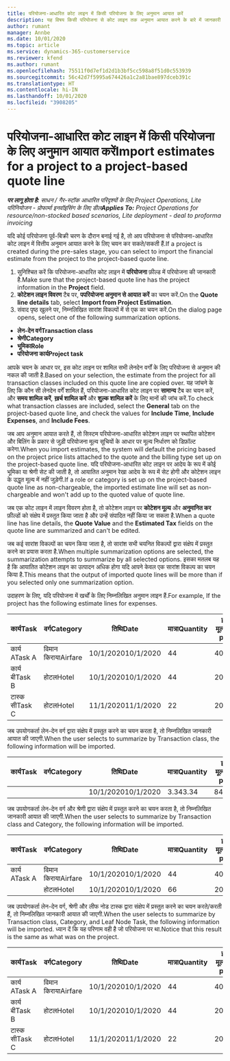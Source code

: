 ```yaml
---
title: परियोजना-आधारित कोट लाइन में किसी परियोजना के लिए अनुमान आयात करें
description: यह विषय किसी परियोजना से कोट लाइन तक अनुमान आयात करने के बारे में जानकारी प्रदान करता है.
author: rumant
manager: Annbe
ms.date: 10/01/2020
ms.topic: article
ms.service: dynamics-365-customerservice
ms.reviewer: kfend
ms.author: rumant
ms.openlocfilehash: 75511f0d7ef1d2d1b3bf5cc598a8f51d0c553939
ms.sourcegitcommit: 56c42d7f5995a674426a1c2a81bae897dceb391c
ms.translationtype: HT
ms.contentlocale: hi-IN
ms.lasthandoff: 10/01/2020
ms.locfileid: "3908205"
---
```

# <a name="import-estimates-for-a-project-to-a-project-based-quote-line"></a><span data-ttu-id="81cc9-103">परियोजना-आधारित कोट लाइन में किसी परियोजना के लिए अनुमान आयात करें</span><span class="sxs-lookup"><span data-stu-id="81cc9-103">Import estimates for a project to a project-based quote line</span></span>

<span data-ttu-id="81cc9-104">_**पर लागू होता है:** साधन / गैर-स्टॉक आधारित परिदृश्यों के लिए Project Operations, Lite परिनियोजन - प्रोफार्मा इनवॉइसिंग के लिए डील_</span><span class="sxs-lookup"><span data-stu-id="81cc9-104">_**Applies To:** Project Operations for resource/non-stocked based scenarios, Lite deployment - deal to proforma invoicing_</span></span>


<span data-ttu-id="81cc9-105">यदि कोई परियोजना पूर्व-बिक्री चरण के दौरान बनाई गई है, तो आप परियोजना से परियोजना-आधारित कोट लाइन में वित्तीय अनुमान आयात करने के लिए चयन कर सकते/सकती हैं.</span><span class="sxs-lookup"><span data-stu-id="81cc9-105">If a project is created during the pre-sales stage, you can select to import the financial estimate from the project to the project-based quote line.</span></span>

1. <span data-ttu-id="81cc9-106">सुनिश्चित करें कि परियोजना-आधारित कोट लाइन में **परियोजना** फ़ील्ड में परियोजना की जानकारी है.</span><span class="sxs-lookup"><span data-stu-id="81cc9-106">Make sure that the project-based quote line has the project information in the **Project** field.</span></span>
2. <span data-ttu-id="81cc9-107">**कोटेशन लाइन विवरण** टैब पर, **पपरियोजना अनुमान से आयात करें** का चयन करें.</span><span class="sxs-lookup"><span data-stu-id="81cc9-107">On the **Quote line details** tab, select **Import from Project Estimation**.</span></span>
3. <span data-ttu-id="81cc9-108">संवाद पृष्ठ खुलने पर, निम्नलिखित सारांश विकल्पों में से एक का चयन करें.</span><span class="sxs-lookup"><span data-stu-id="81cc9-108">On the dialog page opens, select one of the following summarization options.</span></span>

  - <span data-ttu-id="81cc9-109">**लेन-देन वर्ग**</span><span class="sxs-lookup"><span data-stu-id="81cc9-109">**Transaction class**</span></span>
  - <span data-ttu-id="81cc9-110">**श्रेणी**</span><span class="sxs-lookup"><span data-stu-id="81cc9-110">**Category**</span></span>
  - <span data-ttu-id="81cc9-111">**भूमिका**</span><span class="sxs-lookup"><span data-stu-id="81cc9-111">**Role**</span></span> 
  - <span data-ttu-id="81cc9-112">**परियोजना कार्य**</span><span class="sxs-lookup"><span data-stu-id="81cc9-112">**Project task**</span></span>

<span data-ttu-id="81cc9-113">आपके चयन के आधार पर, इस कोट लाइन पर शामिल सभी लेनदेन वर्गों के लिए परियोजना से अनुमान की नकल की जाती है.</span><span class="sxs-lookup"><span data-stu-id="81cc9-113">Based on your selection, the estimate from the project for all transaction classes included on this quote line are copied over.</span></span> <span data-ttu-id="81cc9-114">यह जांचने के लिए कि कौन सी लेनदेन वर्गें शामिल हैं, परियोजना-आधारित कोट लाइन पर **सामान्य** टैब का चयन करें, और **समय शामिल करें**, **ख़र्च शामिल करें** और **शुल्क शामिल करें** के लिए मानों की जांच करें.</span><span class="sxs-lookup"><span data-stu-id="81cc9-114">To check what transaction classes are included, select the **General** tab on the project-based quote line, and check the values for **Include Time**, **Include Expenses**, and **Include Fees**.</span></span>

<span data-ttu-id="81cc9-115">जब आप अनुमान आयात करते हैं, तो सिस्टम परियोजना-आधारित कोटेशन लाइन पर स्थापित कोटेशन और बिलिंग के प्रकार से जुड़ी परियोजना मूल्य सूचियों के आधार पर मूल्य निर्धारण को डिफ़ॉल्ट करेगा.</span><span class="sxs-lookup"><span data-stu-id="81cc9-115">When you import estimates, the system will default the pricing based on the project price lists attached to the quote and the billing type set up on the project-based quote line.</span></span> <span data-ttu-id="81cc9-116">यदि परियोजना-आधारित कोट लाइन पर आदेय के रूप में कोई भूमिका या श्रेणी सेट की जाती है, तो आयातित अनुमान रेखा आदेय के रूप में सेट होगी और कोटेशन लाइन के उद्धृत मूल्य में नहीं जुड़ेगी.</span><span class="sxs-lookup"><span data-stu-id="81cc9-116">If a role or category is set up on the project-based quote line as non-chargeable, the imported estimate line will set as non-chargeable and won't add up to the quoted value of quote line.</span></span>

<span data-ttu-id="81cc9-117">जब एक कोट लाइन में लाइन विवरण होता है, तो कोटेशन लाइन पर **कोटेशन मूल्य** और **अनुमानित कर** फ़ील्डों को संक्षेप में प्रस्तुत किया जाता है और उन्हें संपादित नहीं किया जा सकता है.</span><span class="sxs-lookup"><span data-stu-id="81cc9-117">When a quote line has line details, the **Quote Value** and the **Estimated Tax** fields on the quote line are summarized and can't be edited.</span></span>

<span data-ttu-id="81cc9-118">जब कई सारांश विकल्पों का चयन किया जाता है, तो सारांश सभी चयनित विकल्पों द्वारा संक्षेप में प्रस्तुत करने का प्रयास करता है.</span><span class="sxs-lookup"><span data-stu-id="81cc9-118">When multiple summarization options are selected, the summarization attempts to summarize by all selected options.</span></span> <span data-ttu-id="81cc9-119">इसका मतलब यह है कि आयातित कोटेशन लाइन का उत्पादन अधिक होगा यदि आपने केवल एक सारांश विकल्प का चयन किया है.</span><span class="sxs-lookup"><span data-stu-id="81cc9-119">This means that the output of imported quote lines will be more than if you selected only one summarization option.</span></span>

<span data-ttu-id="81cc9-120">उदाहरण के लिए, यदि परियोजना में खर्चों के लिए निम्नलिखित अनुमान लाइन हैं.</span><span class="sxs-lookup"><span data-stu-id="81cc9-120">For example, If the project has the following estimate lines for expenses.</span></span>

| <span data-ttu-id="81cc9-121">कार्य</span><span class="sxs-lookup"><span data-stu-id="81cc9-121">Task</span></span> | <span data-ttu-id="81cc9-122">वर्ग</span><span class="sxs-lookup"><span data-stu-id="81cc9-122">Category</span></span> | <span data-ttu-id="81cc9-123">तिथि</span><span class="sxs-lookup"><span data-stu-id="81cc9-123">Date</span></span> | <span data-ttu-id="81cc9-124">मात्रा</span><span class="sxs-lookup"><span data-stu-id="81cc9-124">Quantity</span></span> | <span data-ttu-id="81cc9-125">इकाई मूल्य</span><span class="sxs-lookup"><span data-stu-id="81cc9-125">Unit price</span></span> | <span data-ttu-id="81cc9-126">राशि</span><span class="sxs-lookup"><span data-stu-id="81cc9-126">Amount</span></span> |
| --- | --- | --- | --- | --- | --- |
| <span data-ttu-id="81cc9-127">कार्य A</span><span class="sxs-lookup"><span data-stu-id="81cc9-127">Task A</span></span> | <span data-ttu-id="81cc9-128">विमान किराया</span><span class="sxs-lookup"><span data-stu-id="81cc9-128">Airfare</span></span> | <span data-ttu-id="81cc9-129">10/1/2020</span><span class="sxs-lookup"><span data-stu-id="81cc9-129">10/1/2020</span></span> | <span data-ttu-id="81cc9-130">4</span><span class="sxs-lookup"><span data-stu-id="81cc9-130">4</span></span> | <span data-ttu-id="81cc9-131">400</span><span class="sxs-lookup"><span data-stu-id="81cc9-131">400</span></span> | <span data-ttu-id="81cc9-132">1600</span><span class="sxs-lookup"><span data-stu-id="81cc9-132">1600</span></span> |
| <span data-ttu-id="81cc9-133">कार्य बी</span><span class="sxs-lookup"><span data-stu-id="81cc9-133">Task B</span></span> | <span data-ttu-id="81cc9-134">होटल</span><span class="sxs-lookup"><span data-stu-id="81cc9-134">Hotel</span></span> | <span data-ttu-id="81cc9-135">10/1/2020</span><span class="sxs-lookup"><span data-stu-id="81cc9-135">10/1/2020</span></span> | <span data-ttu-id="81cc9-136">4</span><span class="sxs-lookup"><span data-stu-id="81cc9-136">4</span></span> | <span data-ttu-id="81cc9-137">200</span><span class="sxs-lookup"><span data-stu-id="81cc9-137">200</span></span> | <span data-ttu-id="81cc9-138">800</span><span class="sxs-lookup"><span data-stu-id="81cc9-138">800</span></span> |
| <span data-ttu-id="81cc9-139">टास्क सी</span><span class="sxs-lookup"><span data-stu-id="81cc9-139">Task C</span></span> | <span data-ttu-id="81cc9-140">होटल</span><span class="sxs-lookup"><span data-stu-id="81cc9-140">Hotel</span></span> | <span data-ttu-id="81cc9-141">11/1/2020</span><span class="sxs-lookup"><span data-stu-id="81cc9-141">11/1/2020</span></span> | <span data-ttu-id="81cc9-142">2</span><span class="sxs-lookup"><span data-stu-id="81cc9-142">2</span></span> | <span data-ttu-id="81cc9-143">200</span><span class="sxs-lookup"><span data-stu-id="81cc9-143">200</span></span> | <span data-ttu-id="81cc9-144">400</span><span class="sxs-lookup"><span data-stu-id="81cc9-144">400</span></span> |

<span data-ttu-id="81cc9-145">जब उपयोगकर्ता लेन-देन वर्ग द्वारा संक्षेप में प्रस्तुत करने का चयन करता है, तो निम्नलिखित जानकारी आयात की जाएगी.</span><span class="sxs-lookup"><span data-stu-id="81cc9-145">When the user selects to summarize by Transaction class, the following information will be imported.</span></span>

| <span data-ttu-id="81cc9-146">कार्य</span><span class="sxs-lookup"><span data-stu-id="81cc9-146">Task</span></span> | <span data-ttu-id="81cc9-147">वर्ग</span><span class="sxs-lookup"><span data-stu-id="81cc9-147">Category</span></span> | <span data-ttu-id="81cc9-148">तिथि</span><span class="sxs-lookup"><span data-stu-id="81cc9-148">Date</span></span> | <span data-ttu-id="81cc9-149">मात्रा</span><span class="sxs-lookup"><span data-stu-id="81cc9-149">Quantity</span></span> | <span data-ttu-id="81cc9-150">इकाई मूल्य</span><span class="sxs-lookup"><span data-stu-id="81cc9-150">Unit price</span></span> | <span data-ttu-id="81cc9-151">राशि</span><span class="sxs-lookup"><span data-stu-id="81cc9-151">Amount</span></span> |
| --- | --- | --- | --- | --- | --- |
| | | <span data-ttu-id="81cc9-152">10/1/2020</span><span class="sxs-lookup"><span data-stu-id="81cc9-152">10/1/2020</span></span> | <span data-ttu-id="81cc9-153">3.34</span><span class="sxs-lookup"><span data-stu-id="81cc9-153">3.34</span></span> | <span data-ttu-id="81cc9-154">840</span><span class="sxs-lookup"><span data-stu-id="81cc9-154">840</span></span> | <span data-ttu-id="81cc9-155">2800</span><span class="sxs-lookup"><span data-stu-id="81cc9-155">2800</span></span> |

<span data-ttu-id="81cc9-156">जब उपयोगकर्ता लेन-देन वर्ग और श्रेणी द्वारा संक्षेप में प्रस्तुत करने का चयन करता है, तो निम्नलिखित जानकारी आयात की जाएगी.</span><span class="sxs-lookup"><span data-stu-id="81cc9-156">When the user selects to summarize by Transaction class and Category, the following information will be imported.</span></span>

| <span data-ttu-id="81cc9-157">कार्य</span><span class="sxs-lookup"><span data-stu-id="81cc9-157">Task</span></span> | <span data-ttu-id="81cc9-158">वर्ग</span><span class="sxs-lookup"><span data-stu-id="81cc9-158">Category</span></span> | <span data-ttu-id="81cc9-159">तिथि</span><span class="sxs-lookup"><span data-stu-id="81cc9-159">Date</span></span> | <span data-ttu-id="81cc9-160">मात्रा</span><span class="sxs-lookup"><span data-stu-id="81cc9-160">Quantity</span></span> | <span data-ttu-id="81cc9-161">इकाई मूल्य</span><span class="sxs-lookup"><span data-stu-id="81cc9-161">Unit price</span></span> | <span data-ttu-id="81cc9-162">राशि</span><span class="sxs-lookup"><span data-stu-id="81cc9-162">Amount</span></span> |
| --- | --- | --- | --- | --- | --- |
| <span data-ttu-id="81cc9-163">कार्य A</span><span class="sxs-lookup"><span data-stu-id="81cc9-163">Task A</span></span> | <span data-ttu-id="81cc9-164">विमान किराया</span><span class="sxs-lookup"><span data-stu-id="81cc9-164">Airfare</span></span> | <span data-ttu-id="81cc9-165">10/1/2020</span><span class="sxs-lookup"><span data-stu-id="81cc9-165">10/1/2020</span></span> | <span data-ttu-id="81cc9-166">4</span><span class="sxs-lookup"><span data-stu-id="81cc9-166">4</span></span> | <span data-ttu-id="81cc9-167">400</span><span class="sxs-lookup"><span data-stu-id="81cc9-167">400</span></span> | <span data-ttu-id="81cc9-168">1600</span><span class="sxs-lookup"><span data-stu-id="81cc9-168">1600</span></span> |
| | <span data-ttu-id="81cc9-169">होटल</span><span class="sxs-lookup"><span data-stu-id="81cc9-169">Hotel</span></span> | <span data-ttu-id="81cc9-170">10/1/2020</span><span class="sxs-lookup"><span data-stu-id="81cc9-170">10/1/2020</span></span> | <span data-ttu-id="81cc9-171">6</span><span class="sxs-lookup"><span data-stu-id="81cc9-171">6</span></span> | <span data-ttu-id="81cc9-172">200</span><span class="sxs-lookup"><span data-stu-id="81cc9-172">200</span></span> | <span data-ttu-id="81cc9-173">1200</span><span class="sxs-lookup"><span data-stu-id="81cc9-173">1200</span></span> |

<span data-ttu-id="81cc9-174">जब उपयोगकर्ता लेन-देन वर्ग, श्रेणी और लीफ नोड टास्क द्वारा संक्षेप में प्रस्तुत करने का चयन करते/करती हैं, तो निम्नलिखित जानकारी आयात की जाएगी.</span><span class="sxs-lookup"><span data-stu-id="81cc9-174">When the user selects to summarize by Transaction class, Category, and Leaf Node Task, the following information will be imported.</span></span> <span data-ttu-id="81cc9-175">ध्यान दें कि यह परिणाम वही है जो परियोजना पर था.</span><span class="sxs-lookup"><span data-stu-id="81cc9-175">Notice that this result is the same as what was on the project.</span></span>

| <span data-ttu-id="81cc9-176">कार्य</span><span class="sxs-lookup"><span data-stu-id="81cc9-176">Task</span></span> | <span data-ttu-id="81cc9-177">वर्ग</span><span class="sxs-lookup"><span data-stu-id="81cc9-177">Category</span></span> | <span data-ttu-id="81cc9-178">तिथि</span><span class="sxs-lookup"><span data-stu-id="81cc9-178">Date</span></span> | <span data-ttu-id="81cc9-179">मात्रा</span><span class="sxs-lookup"><span data-stu-id="81cc9-179">Quantity</span></span> | <span data-ttu-id="81cc9-180">इकाई मूल्य</span><span class="sxs-lookup"><span data-stu-id="81cc9-180">Unit price</span></span> | <span data-ttu-id="81cc9-181">राशि</span><span class="sxs-lookup"><span data-stu-id="81cc9-181">Amount</span></span> |
| --- | --- | --- | --- | --- | --- |
| <span data-ttu-id="81cc9-182">कार्य A</span><span class="sxs-lookup"><span data-stu-id="81cc9-182">Task A</span></span> | <span data-ttu-id="81cc9-183">विमान किराया</span><span class="sxs-lookup"><span data-stu-id="81cc9-183">Airfare</span></span> | <span data-ttu-id="81cc9-184">10/1/2020</span><span class="sxs-lookup"><span data-stu-id="81cc9-184">10/1/2020</span></span> | <span data-ttu-id="81cc9-185">4</span><span class="sxs-lookup"><span data-stu-id="81cc9-185">4</span></span> | <span data-ttu-id="81cc9-186">400</span><span class="sxs-lookup"><span data-stu-id="81cc9-186">400</span></span> | <span data-ttu-id="81cc9-187">1600</span><span class="sxs-lookup"><span data-stu-id="81cc9-187">1600</span></span> |
| <span data-ttu-id="81cc9-188">कार्य बी</span><span class="sxs-lookup"><span data-stu-id="81cc9-188">Task B</span></span> | <span data-ttu-id="81cc9-189">होटल</span><span class="sxs-lookup"><span data-stu-id="81cc9-189">Hotel</span></span> | <span data-ttu-id="81cc9-190">10/1/2020</span><span class="sxs-lookup"><span data-stu-id="81cc9-190">10/1/2020</span></span> | <span data-ttu-id="81cc9-191">4</span><span class="sxs-lookup"><span data-stu-id="81cc9-191">4</span></span> | <span data-ttu-id="81cc9-192">200</span><span class="sxs-lookup"><span data-stu-id="81cc9-192">200</span></span> | <span data-ttu-id="81cc9-193">800</span><span class="sxs-lookup"><span data-stu-id="81cc9-193">800</span></span> |
| <span data-ttu-id="81cc9-194">टास्क सी</span><span class="sxs-lookup"><span data-stu-id="81cc9-194">Task C</span></span> | <span data-ttu-id="81cc9-195">होटल</span><span class="sxs-lookup"><span data-stu-id="81cc9-195">Hotel</span></span> | <span data-ttu-id="81cc9-196">11/1/2020</span><span class="sxs-lookup"><span data-stu-id="81cc9-196">11/1/2020</span></span> | <span data-ttu-id="81cc9-197">2</span><span class="sxs-lookup"><span data-stu-id="81cc9-197">2</span></span> | <span data-ttu-id="81cc9-198">200</span><span class="sxs-lookup"><span data-stu-id="81cc9-198">200</span></span> | <span data-ttu-id="81cc9-199">400</span><span class="sxs-lookup"><span data-stu-id="81cc9-199">400</span></span> |